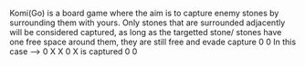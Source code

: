 Komi(Go) is a board game where the aim is to capture enemy stones by surrounding them with yours. 
Only stones that are surrounded adjacently will be considered captured, as long as the targetted stone/ stones have one free space around them, they are still free and evade capture
                    0 0
In this case -->  0 X X 0
X is captured       0 0
